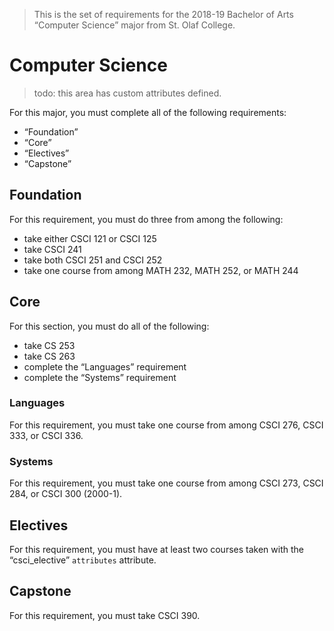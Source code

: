 > This is the set of requirements for the 2018-19 Bachelor of Arts “Computer Science” major from St. Olaf College.

# Computer Science
> todo: this area has custom attributes defined.

For this major, you must complete all of the following requirements:

- “Foundation”
- “Core”
- “Electives”
- “Capstone”

## Foundation
For this requirement, you must do three from among the following:

- take either CSCI 121 or CSCI 125
- take CSCI 241
- take both CSCI 251 and CSCI 252
- take one course from among MATH 232, MATH 252, or MATH 244


## Core
For this section, you must do all of the following:

- take CS 253
- take CS 263
- complete the “Languages” requirement
- complete the “Systems” requirement

### Languages
For this requirement, you must take one course from among CSCI 276, CSCI 333, or CSCI 336.

### Systems
For this requirement, you must take one course from among CSCI 273, CSCI 284, or CSCI 300 (2000-1).


## Electives
For this requirement, you must have at least two courses taken with the “csci_elective” `attributes` attribute.


## Capstone
For this requirement, you must take CSCI 390.


